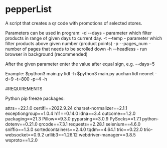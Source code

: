 # pepperList

A script that creates a qr code with promotions of selected stores.

Parameters can be used in program:
-d --days - parameter which filter products in range of given days to current day.
-t --temp - parameter which filter products above given number (product points)
-p --pages_num - number of pages that needs to be scrolled down
-h --headless - run browser in background (recommended)

After the given parameter enter the value after equal sign, e.g. --days=5


Example:
$python3 main.py lidl -h
$python3 main.py auchan lidl neonet -d=9 -t=800 -p=4 -h



#REQUIREMENTS

Python pip freeze packages:

attrs==22.1.0
certifi==2022.9.24
charset-normalizer==2.1.1
exceptiongroup==1.0.4
h11==0.14.0
idna==3.4
outcome==1.2.0
packaging==21.3
Pillow==9.3.0
pyparsing==3.0.9
PySocks==1.7.1
python-dotenv==0.21.0
qrcode==7.3.1
requests==2.28.1
selenium==4.6.0
sniffio==1.3.0
sortedcontainers==2.4.0
tqdm==4.64.1
trio==0.22.0
trio-websocket==0.9.2
urllib3==1.26.12
webdriver-manager==3.8.5
wsproto==1.2.0
